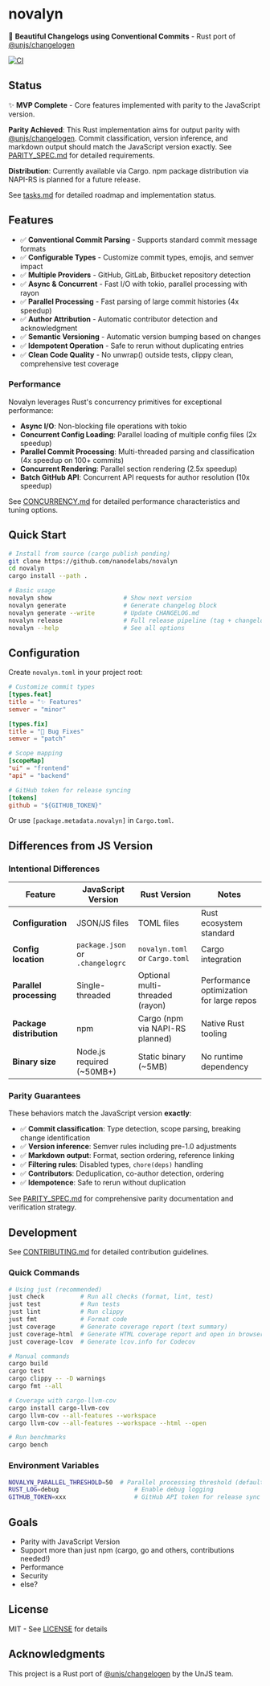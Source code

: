 # novalyn

💅 **Beautiful Changelogs using Conventional Commits** - Rust port of [@unjs/changelogen](https://github.com/unjs/changelogen)

[![CI](https://github.com/nanodelabs/novalyn/workflows/CI/badge.svg)](https://github.com/nanodelabs/novalyn/actions)

## Status

✨ **MVP Complete** - Core features implemented with parity to the JavaScript version.

**Parity Achieved**: This Rust implementation aims for output parity with [@unjs/changelogen](https://github.com/unjs/changelogen). Commit classification, version inference, and markdown output should match the JavaScript version exactly. See [PARITY_SPEC.md](PARITY_SPEC.md) for detailed requirements.

**Distribution**: Currently available via Cargo. npm package distribution via NAPI-RS is planned for a future release.

See [tasks.md](tasks.md) for detailed roadmap and implementation status.

## Features

- ✅ **Conventional Commit Parsing** - Supports standard commit message formats
- ✅ **Configurable Types** - Customize commit types, emojis, and semver impact
- ✅ **Multiple Providers** - GitHub, GitLab, Bitbucket repository detection
- ✅ **Async & Concurrent** - Fast I/O with tokio, parallel processing with rayon
- ✅ **Parallel Processing** - Fast parsing of large commit histories (4x speedup)
- ✅ **Author Attribution** - Automatic contributor detection and acknowledgment
- ✅ **Semantic Versioning** - Automatic version bumping based on changes
- ✅ **Idempotent Operation** - Safe to rerun without duplicating entries
- ✅ **Clean Code Quality** - No unwrap() outside tests, clippy clean, comprehensive test coverage

### Performance

Novalyn leverages Rust's concurrency primitives for exceptional performance:

- **Async I/O**: Non-blocking file operations with tokio
- **Concurrent Config Loading**: Parallel loading of multiple config files (2x speedup)
- **Parallel Commit Processing**: Multi-threaded parsing and classification (4x speedup on 100+ commits)
- **Concurrent Rendering**: Parallel section rendering (2.5x speedup)
- **Batch GitHub API**: Concurrent API requests for author resolution (10x speedup)

See [CONCURRENCY.md](CONCURRENCY.md) for detailed performance characteristics and tuning options.

## Quick Start

```bash
# Install from source (cargo publish pending)
git clone https://github.com/nanodelabs/novalyn
cd novalyn
cargo install --path .

# Basic usage
novalyn show                    # Show next version
novalyn generate                # Generate changelog block  
novalyn generate --write        # Update CHANGELOG.md
novalyn release                 # Full release pipeline (tag + changelog)
novalyn --help                  # See all options
```

## Configuration

Create `novalyn.toml` in your project root:

```toml
# Customize commit types
[types.feat]
title = "✨ Features"
semver = "minor"

[types.fix] 
title = "🐛 Bug Fixes"
semver = "patch"

# Scope mapping
[scopeMap]
"ui" = "frontend"
"api" = "backend"

# GitHub token for release syncing
[tokens]
github = "${GITHUB_TOKEN}"
```

Or use `[package.metadata.novalyn]` in `Cargo.toml`.

## Differences from JS Version

### Intentional Differences

| Feature | JavaScript Version | Rust Version | Notes |
| ------------------------ | -------------------------------- | ------------------------------- | ---------------------------------------- |
| **Configuration** | JSON/JS files | TOML files | Rust ecosystem standard |
| **Config location** | `package.json` or `.changelogrc` | `novalyn.toml` or `Cargo.toml` | Cargo integration |
| **Parallel processing** | Single-threaded | Optional multi-threaded (rayon) | Performance optimization for large repos |
| **Package distribution** | npm | Cargo (npm via NAPI-RS planned) | Native Rust tooling |
| **Binary size** | Node.js required (~50MB+) | Static binary (~5MB) | No runtime dependency |

### Parity Guarantees

These behaviors match the JavaScript version **exactly**:

- ✅ **Commit classification**: Type detection, scope parsing, breaking change identification
- ✅ **Version inference**: Semver rules including pre-1.0 adjustments
- ✅ **Markdown output**: Format, section ordering, reference linking
- ✅ **Filtering rules**: Disabled types, `chore(deps)` handling
- ✅ **Contributors**: Deduplication, co-author detection, ordering
- ✅ **Idempotence**: Safe to rerun without duplication

See [PARITY_SPEC.md](PARITY_SPEC.md) for comprehensive parity documentation and verification strategy.

## Development

See [CONTRIBUTING.md](CONTRIBUTING.md) for detailed contribution guidelines.

### Quick Commands

```bash
# Using just (recommended)
just check          # Run all checks (format, lint, test)
just test           # Run tests
just lint           # Run clippy
just fmt            # Format code
just coverage       # Generate coverage report (text summary)
just coverage-html  # Generate HTML coverage report and open in browser
just coverage-lcov  # Generate lcov.info for Codecov

# Manual commands
cargo build
cargo test
cargo clippy -- -D warnings
cargo fmt --all

# Coverage with cargo-llvm-cov
cargo install cargo-llvm-cov
cargo llvm-cov --all-features --workspace
cargo llvm-cov --all-features --workspace --html --open

# Run benchmarks
cargo bench
```

### Environment Variables

```bash
NOVALYN_PARALLEL_THRESHOLD=50  # Parallel processing threshold (default: 50)
RUST_LOG=debug                     # Enable debug logging
GITHUB_TOKEN=xxx                   # GitHub API token for release sync
```

## Goals

- Parity with JavaScript Version
- Support more than just npm (cargo, go and others, contributions needed!)
- Performance
- Security
- else?

## License

MIT - See [LICENSE](LICENSE) for details

## Acknowledgments

This project is a Rust port of [@unjs/changelogen](https://github.com/unjs/changelogen) by the UnJS team.
